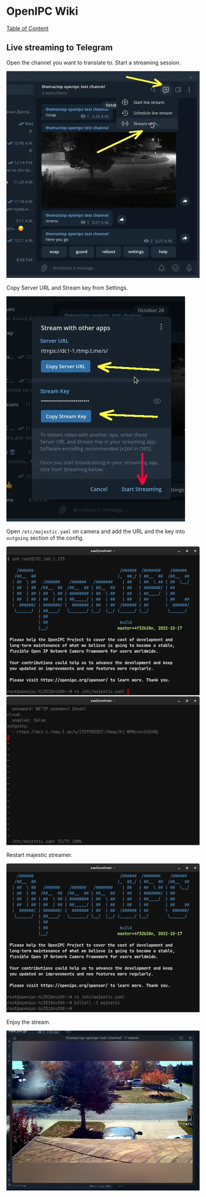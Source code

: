 # OpenIPC Wiki
[Table of Content](../index.md)

## Live streaming to Telegram

Open the channel you want to translate to. Start a streaming session.

![](../images/howto-streaming-telegram-1.webp)

Copy Server URL and Stream key from Settings.

![](../images/howto-streaming-telegram-2.webp)

Open `/etc/majestic.yaml` on camera and add the URL and the key into `outgoing` section of the config.

![](../images/howto-streaming-telegram-3.webp)
![](../images/howto-streaming-telegram-4.webp)

Restart majestic streamer.

![](../images/howto-streaming-telegram-5.webp)

Enjoy the stream.

![](../images/howto-streaming-telegram-6.webp)
